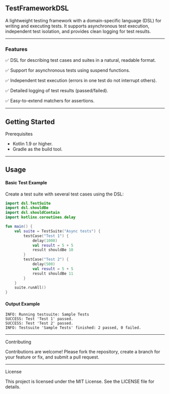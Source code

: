 ## TestFrameworkDSL

A lightweight testing framework with a domain-specific language (DSL) for writing and executing tests. It supports asynchronous test execution, independent test isolation, and provides clean logging for test results.
___

### Features

✅ DSL for describing test cases and suites in a natural, readable format.

✅ Support for asynchronous tests using suspend functions.

✅ Independent test execution (errors in one test do not interrupt others).

✅ Detailed logging of test results (passed/failed).

✅ Easy-to-extend matchers for assertions.
___

## Getting Started

Prerequisites
- Kotlin 1.9 or higher.
- Gradle as the build tool.
___
## Usage
#### Basic Test Example

Create a test suite with several test cases using the DSL:

```kotlin
import dsl.TestSuite
import dsl.shouldBe
import dsl.shouldContain
import kotlinx.coroutines.delay

fun main() {
    val suite = TestSuite("Async tests") {
        testCase("Test 1") {
            delay(1000)
            val result = 5 + 5
            result shouldBe 10
        }
        testCase("Test 2") {
            delay(500)
            val result = 5 + 5
            result shouldBe 11
        }
    }
    suite.runAll()
}
```
#### Output Example

```
INFO: Running testsuite: Sample Tests
SUCCESS: Test 'Test 1' passed.
SUCCESS: Test 'Test 2' passed.
INFO: Testsuite 'Sample Tests' finished: 2 passed, 0 failed.
```
___
Contributing

Contributions are welcome! Please fork the repository, create a branch for your feature or fix, and submit a pull request.
___
License

This project is licensed under the MIT License. See the LICENSE file for details.